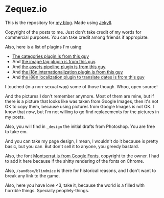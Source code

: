 Zequez.io
================

This is the repository for [my blog](zequez.github.io). Made using [Jekyll](https://github.com/jekyll/jekyll).

Copyright of the posts to me. Just don't take credit of my words for commercial purposes. You can take credit among friends if appropiate.

Also, here is a list of plugins I'm using:
 - [The categories plugin is from this guy](https://github.com/recurser/jekyll-plugins)
 - And [the image tag plugin is from this guy](https://github.com/robwierzbowski/jekyll-image-tag).
 - And [the assets pipeline plugin is from this guy](https://github.com/ixti/jekyll-assets). 
 - And [the i18n internationalization plugin is from this guy](https://github.com/liamzebedee/jekyll-i18n)
 - And [the i88n localization plugin to translate dates is from this guy](https://github.com/nelsonsar/jekyll-i18n-filter)

I touched (in a non-sexual way) some of those though. Whoo, open source!

And the pictures I don't remember anymore. Most of them are mine, but if there is a picture that looks like was taken from Google Images, then it's not OK to copy them, because using pictures from Google Images is not OK. I know that *now*, but I'm not willing to go find replacements for the pictures in my posts.

Also, you will find in `_design` the initial drafts from Photoshop. You are free to take em.

And you can take my page design, I mean, I wouldn't do it because is pretty basic, but you can. But don't sell it to anyone, you greedy bastard.

Also, the font [Montserrat is from Google Fonts](https://www.google.com/fonts/specimen/Montserrat), copyright to the owner. I had to add it here because if the shitty rendering of the fonts on Chrome.

Also, `/sandbox/blindmice` is there for historical reasons, and I don't want to break any link to the game.

Also, here you have love <3, take it, because the world is a filled with horrible things. Specially peoplely-things.